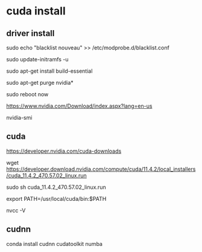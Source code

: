 
# cuda install

## driver install
sudo echo "blacklist nouveau" >> /etc/modprobe.d/blacklist.conf

sudo update-initramfs -u

sudo apt-get install build-essential

sudo apt-get purge nvidia*

sudo reboot now 

https://www.nvidia.com/Download/index.aspx?lang=en-us

nvidia-smi

## cuda 
https://developer.nvidia.com/cuda-downloads

wget https://developer.download.nvidia.com/compute/cuda/11.4.2/local_installers/cuda_11.4.2_470.57.02_linux.run

sudo sh cuda_11.4.2_470.57.02_linux.run

export PATH=/usr/local/cuda/bin:$PATH

nvcc -V

## cudnn
conda install cudnn cudatoolkit numba

